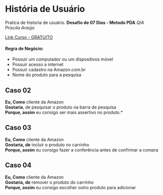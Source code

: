 # História de Usuário
Pratica de historia de usuário.
**Desafio de 07 Dias - Metodo PDA**
*Q/A Priscila Araújo*

[Link Curso - GRATUITO](https://cursos.nutror.com/curso/da7b289db8074db3f62c8ad70280aab260463fde/desafio-7-dias-metodo-pda)

#### Regra de Negócio:
- Possuir um computador ou um dispositivos móvel
- Possuir acesso a internet
 - Possuir cadastro na Amazon.com.br
 - Nome do produto para a pesquisa

## Caso 02

**Eu, Como** cliente da Amazon  
**Gostaria**, de pesquisar o produto na barra de pesquisa  
**Porque, assim** eu consigo ser mais assertivo no produto.*

## Caso 03

**Eu, Como** cliente da Amazon  
**Gostaria, de** incluir o produto no carrinho  
**Porque, assim** eu consigo fazer a conferência antes de confirmar a compra

## Caso 04

**Eu, Como** cliente da Amazon  
**Gostaria, de** remover o produto do carrinho  
**Porque, assim** eu consigo escolher outro produto para adicionar
